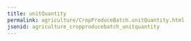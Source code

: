 ```yaml
---
title: unitQuantity
permalink: agriculture/CropProduceBatch.unitQuantity.html
jsonid: agriculture_cropproducebatch_unitquantity
---
```

